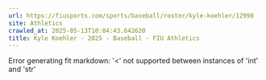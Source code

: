 ```yaml
---
url: https://fiusports.com/sports/baseball/roster/kyle-koehler/12998
site: Athletics
crawled_at: 2025-05-13T10:04:43.642620
title: Kyle Koehler - 2025 - Baseball - FIU Athletics
---
```


Error generating fit markdown: '<' not supported between instances of 'int' and 'str'